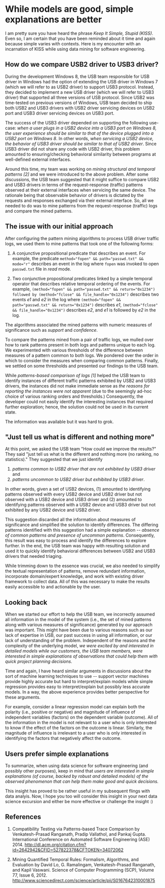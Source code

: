 # While models are good, simple explanations are better

I am pretty sure you have heard the phrase _Keep It Simple, Stupid (KISS)_.  Even so, I am certain that you have been reminded about it time and again because simple varies with contexts.  Here is my encounter with an incarnation of KISS while using data mining for software engineering.


## How do we compare USB2 driver to USB3 driver?

During the development Windows 8, the USB team responsible for USB driver in Windows had the option of extending the USB driver in Windows 7 (which we will refer to as USB2 driver) to support USB3 protocol.  Instead, they decided to implement a new USB driver (which we will refer to USB3 driver) that supported all three versions of USB protocol.  Since USB2 was time-tested on previous versions of Windows, USB team decided to ship both USB2 and USB3 drivers with USB2 driver servicing devices on USB2 port and USB3 driver servicing devices on USB3 port.

The success of the USB3 driver depended on supporting the following use-case: _when a user plugs in a USB2 device into a USB3 port on Windows 8, the user experience should be similar to that of the device plugged into a USB2 port on Windows 8_.  In other words, _when servicing a USB2 device, the behavior of USB3 driver should be similar to that of USB2 driver_.  Since USB3 driver did not share any code with USB2 driver, this problem amounted to ensuring/checking behavioral similarity between programs at well-defined external interfaces.

Around this time, my team was working on _mining structural and temporal patterns [2]_ and we were introduced to the above problem.  After some discussions, the USB team suggested that it might suffice to compare USB2 and USB3 drivers in terms of the request-response (traffic) patterns observed at their external interfaces when servicing the same device.  The rationale being that observable behavior of drivers is dictated by the requests and responses exchanged via their external interface.  So, all we needed to do was to mine patterns from the request-response (traffic) logs and compare the mined patterns.  


## The issue with our initial approach

After configuring the pattern mining algorithms to process USB driver traffic logs, we used them to mine patterns that took one of the following forms: 

1. A conjunctive propositional predicate that describes an event.  For example, the predicate `method="fopen" && path="passwd.txt" && mode="r"` describes an event in the log where `fopen` was invoked to open `passwd.txt` file in _read_ mode.

2. Two conjunctive propositional predicates linked by a simple temporal operator that describes relative temporal ordering of the events.  For example, `(method="fopen" && path="passwd.txt" && return="0x1234") followed by (method="fclose" && file_handle="0x1234")` describes two events _e1_ and _e2_ in the log where `(method="fopen" && path="passwd.txt" && return="0x1234")` describes _e1_,  `(method="fclose" && file_handle="0x1234")` describes _e2_, and _e1_ is followed by _e2_ in the log.

The algorithms associated the mined patterns with numeric measures of significance such as _support_ and _confidence_.

To compare the patterns mined from a pair of traffic logs, we mulled over how to rank patterns present in both logs and patterns unique to each log.  We experimented with various thresholds of the difference between measures of a pattern common to both logs.  We pondered over the order in which to consider the measures when comparing common patterns.  Finally, we settled on some thresholds and presented our findings to the USB team.

While _patterns-based comparison of logs [1]_ helped the USB team to identify instances of different traffic patterns exhibited by USB2 and USB3 drivers, the instances did not make immediate sense as _the reasons for reporting the instances were not apparent_ (due to the seemingly ad-hoc choice of various ranking orders and thresholds.)  Consequently, the developer could not easily identify the interesting instances that required further exploration; hence, the solution could not be used in its current state.

The information was available but it was hard to grok.


## "Just tell us what is different and nothing more"

At this point, we asked the USB team "How could we improve the results?"  They said "just tell us what is the different and nothing more (no ranking, no statistics)."  They suggested that we just identify 

1. _patterns common to USB2 driver that are not exhibited by USB3 driver_ and 
2. _patterns uncommon to USB2 driver but exhibited by USB3 driver_.

In other words, given a set of USB2 devices, (1) amounted to identifying patterns observed with every USB2 device and USB2 driver but not observed with a USB2 device and USB3 driver and (2) amounted to identifying patterns observed with a USB2 device and USB3 driver but not exhibited by any USB2 device and USB2 driver.

This suggestion discarded all the information about measures of significance and simplified the solution to identify differences.  The differing patterns identified with this suggestion had a simple explanation -- _absence of common patterns and presence of uncommon patterns_.  Consequently, this result was easy to process and  identify the differences to explore further.  In the end, the USB team was happy with resulting solution and used it to quickly identify behavioral differences between USB2 and USB3 drivers that needed triaging.

While trimming down to the essence was crucial, we also needed to simplify the textual representation of patterns, remove redundant information, incorporate domain/expert knowledge, and work with existing driver framework to collect data.  All of this was necessary to make the results easily accessible to and actionable by the user. 


## Looking back

When we started our effort to help the USB team, we incorrectly assumed all information in the model of the system (i.e., the set of mined patterns along with various measures of significance) generated by our approach was important.  This might have been due to various reasons such as our lack of expertise in USB, our past success in using all information, or our lack of understanding of the problem.  Independent of the reasons and the complexity of the underlying model, _we were excited by and interested in detailed models while our customers, the USB team members, were interested in simple explanations of observations that could help them with quick project planning decisions_.

Time and again, I have heard similar arguments in discussions about the sort of machine learning techniques to use -- support vector machines provide highly accurate but hard to interpret/explain models while simple regression provides easy to interpret/explain but possibly less accurate models.  In a way, the above experience provides better perspective for these arguments.

For example, consider a linear regression model can explain both the polarity (i.e., positive or negative) and magnitude of influence of independent variables (factors) on the dependent variable (outcome).  All of the information in the model is not relevant to a user who is only interested to know if the effect of the factors on the outcome is linear.  Similarly, the magnitude of influence is irrelevant to a user who is only interested in identifying the factors that negatively affect the outcome.


## Users prefer simple explanations

To summarize, when using data science for software engineering (and possibly other purposes), keep in mind that _users are interested in simple explanations (of course, backed by robust and detailed models) of the observed phenomenon that can help them make good and quick decisions._  

This insight has proved to be rather useful in my subsequent flings with data analyis.  Now, I hope you too will consider this insight in your next data science excursion and either be more effective or challenge the insight :)


## References

1. Compatibility Testing via Patterns-based Trace Comparison by Venkatesh-Prasad Ranganath, Pradip Vallathol, and Pankaj Gupta.  International Conference on Automated Software Engineering (ASE) 2014. <http://dl.acm.org/citation.cfm?id=2642942&CFID=527822378&CFTOKEN=34072062>

2. Mining Quantified Temporal Rules: Formalism, Algorithms, and Evaluation by David Lo, G. Ramalingam, Venkatesh-Prasad Ranganath, and Kapil Vaswani.  Science of Computer Programming (SCP), Volume 77, Issue 6, 2012. <http://www.sciencedirect.com/science/article/pii/S0167642310001875>

